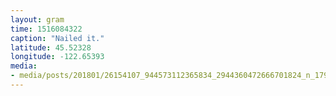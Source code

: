 ```yaml
---
layout: gram
time: 1516084322
caption: "Nailed it."
latitude: 45.52328
longitude: -122.65393
media:
- media/posts/201801/26154107_944573112365834_2944360472666701824_n_17919072679025196.jpg
---
```

